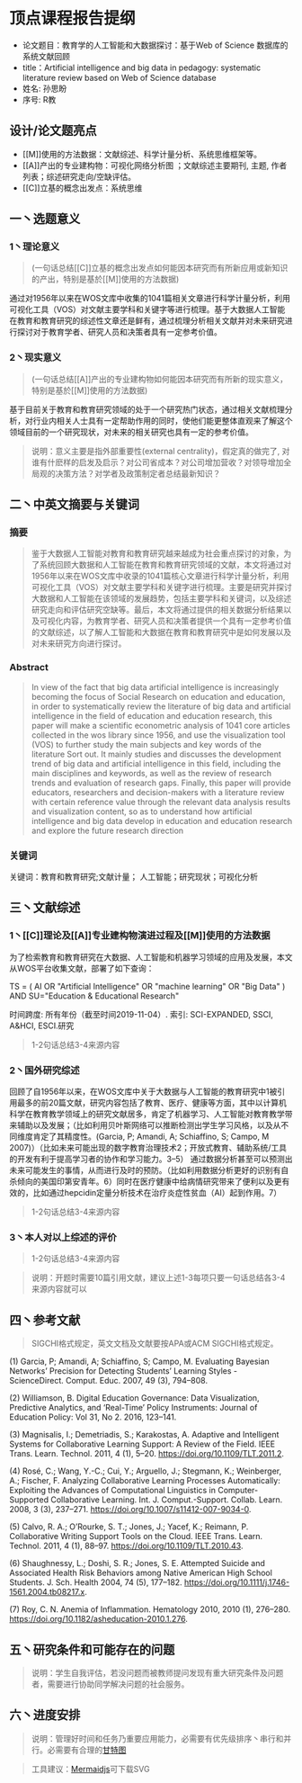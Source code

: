 
# 顶点课程报告提纲

* 论文题目：教育学的人工智能和大数据探讨：基于Web of Science 数据库的系统文献回顾
* title：Artificial intelligence and big data in pedagogy: systematic literature review based on Web of Science database
* 姓名: 孙思盼
* 序号: R教
<!--more-->

## 设计/论文题亮点

* [[M]]使用的方法数据：文献综述、科学计量分析、系统思维框架等。
* [[A]]产出的专业建构物：可视化网络分析图 ；文献综述主要期刊, 主题, 作者列表；综述研究走向/空缺评估。
* [[C]]立基的概念出发点：系统思维


## 一丶选题意义
### 1丶理论意义

> (一句话总结[[C]]立基的概念出发点如何能因本研究而有所新应用或新知识的产出，特别是基於[[M]]使用的方法数据)

通过对1956年以来在WOS文库中收集的1041篇相关文章进行科学计量分析，利用可视化工具（VOS）对文献主要学科和关键字等进行梳理。基于大数据人工智能在教育和教育研究的综述性文章还是鲜有，通过梳理分析相关文献并对未来研究进行探讨对于教育学者、研究人员和决策者具有一定参考价值。


### 2丶现实意义
> (一句话总结[[A]]产出的专业建构物如何能因本研究而有所新的现实意义，特别是基於[[M]]使用的方法数据)

基于目前关于教育和教育研究领域的处于一个研究热门状态，通过相关文献梳理分析，对行业内相关人士具有一定帮助作用的同时，使他们能更整体直观来了解这个领域目前的一个研究现状，对未来的相关研究也具有一定的参考价值。

> 说明：意义主要是指外部重要性(external centrality)，假定真的做完了, 对谁有什麽样的启发及启示？对公司省成本？对公司增加营收？对领导增加全局观的决策方法？对学者及政策制定者总结最新知识？



## 二丶中英文摘要与关键词

### 摘要
> 鉴于大数据人工智能对教育和教育研究越来越成为社会重点探讨的对象，为了系统回顾大数据和人工智能在教育和教育研究领域的文献，本文将通过对1956年以来在WOS文库中收录的1041篇核心文章进行科学计量分析，利用可视化工具（VOS）对文献主要学科和关键字进行梳理。主要是研究并探讨大数据和人工智能在该领域的发展趋势，包括主要学科和关键词，以及综述研究走向和评估研究空缺等。最后，本文将通过提供的相关数据分析结果以及可视化内容，为教育学者、研究人员和决策者提供一个具有一定参考价值的文献综述，以了解人工智能和大数据在教育和教育研究中是如何发展以及对未来研究方向进行探讨。


### Abstract
> In view of the fact that big data artificial intelligence is increasingly becoming the focus of Social Research on education and education, in order to systematically review the literature of big data and artificial intelligence in the field of education and education research, this paper will make a scientific econometric analysis of 1041 core articles collected in the wos library since 1956, and use the visualization tool (VOS) to further study the main subjects and key words of the literature Sort out. It mainly studies and discusses the development trend of big data and artificial intelligence in this field, including the main disciplines and keywords, as well as the review of research trends and evaluation of research gaps. Finally, this paper will provide educators, researchers and decision-makers with a literature review with certain reference value through the relevant data analysis results and visualization content, so as to understand how artificial intelligence and big data develop in education and education research and explore the future research direction

### 关键词

关键词：教育和教育研究;文献计量； 人工智能；研究现状；可视化分析


## 三丶文献综述

### 1丶[[C]]理论及[[A]]专业建构物演进过程及[[M]]使用的方法数据
为了检索教育和教育研究在大数据、人工智能和机器学习领域的应用及发展，本文从WOS平台收集文献，部署了如下查询：

TS = ( AI OR "Artificial Intelligence" OR "machine learning" OR "Big Data" ) AND SU="Education & Educational Research"

时间跨度: 所有年份（截至时间2019-11-04）. 索引: SCI-EXPANDED, SSCI, A&HCI, ESCI.研究

> 1-2句话总结3-4来源内容

### 2丶国外研究综述
回顾了自1956年以来，在WOS文库中关于大数据与人工智能的教育研究中1被引用最多的前20篇文献，研究内容包括了教育、医疗、健康等方面，其中以计算机科学在教育教学领域上的研究文献居多，肯定了机器学习、人工智能对教育教学带来辅助以及发展；（比如利用贝叶斯网络可以推断检测出学生学习风格，以及从不同维度肯定了其精度性。(Garcia, P; Amandi, A; Schiaffino, S; Campo, M 2007)）（比如未来可能出现的数字教育治理技术2；开放式教育、辅助系统/工具的开发有利于提高学习者的协作和学习能力。3–5）
通过数据分析甚至可以预测出未来可能发生的事情，从而进行及时的预防。（比如利用数据分析更好的识别有自杀倾向的美国印第安青年。6）同时在医疗健康中给病情研究带来了便利以及更有效的，比如通过hepcidin定量分析技术在治疗炎症性贫血（AI）起到作用。7）


> 1-2句话总结3-4来源内容

### 3丶本人对以上综述的评价

> 1-2句话总结3-4来源内容

> 说明：开题时需要10篇引用文献，建议上述1-3每项只要一句话总结各3-4来源内容就可以


## 四丶参考文献

>  SIGCHI格式规定，英文文档及文献要按APA或ACM SIGCHI格式规定。

(1) 	Garcia, P; Amandi, A; Schiaffino, S; Campo, M. Evaluating Bayesian Networks’ Precision for Detecting Students’ Learning Styles - ScienceDirect. Comput. Educ. 2007, 49 (3), 794–808.

(2) 	Williamson, B. Digital Education Governance: Data Visualization, Predictive Analytics, and ‘Real-Time’ Policy Instruments: Journal of Education Policy: Vol 31, No 2. 2016, 123–141.

(3) 	Magnisalis, I.; Demetriadis, S.; Karakostas, A. Adaptive and Intelligent Systems for Collaborative Learning Support: A Review of the Field. IEEE Trans. Learn. Technol. 2011, 4 (1), 5–20. https://doi.org/10.1109/TLT.2011.2.

(4) 	Rosé, C.; Wang, Y.-C.; Cui, Y.; Arguello, J.; Stegmann, K.; Weinberger, A.; Fischer, F. Analyzing Collaborative Learning Processes Automatically: Exploiting the Advances of Computational Linguistics in Computer-Supported Collaborative Learning. Int. J. Comput.-Support. Collab. Learn. 2008, 3 (3), 237–271. https://doi.org/10.1007/s11412-007-9034-0.

(5) 	Calvo, R. A.; O’Rourke, S. T.; Jones, J.; Yacef, K.; Reimann, P. Collaborative Writing Support Tools on the Cloud. IEEE Trans. Learn. Technol. 2011, 4 (1), 88–97.
https://doi.org/10.1109/TLT.2010.43.

(6) 	Shaughnessy, L.; Doshi, S. R.; Jones, S. E. Attempted Suicide and Associated Health Risk Behaviors among Native American High School Students. J. Sch. Health 2004, 74 (5), 177–182. https://doi.org/10.1111/j.1746-1561.2004.tb08217.x.

(7) 	Roy, C. N. Anemia of Inflammation. Hematology 2010, 2010 (1), 276–280. https://doi.org/10.1182/asheducation-2010.1.276.






## 五丶研究条件和可能存在的问题
> 说明：学生自我评估，若没问题而被教师提问发现有重大研究条件及问题者，需要进行协助同学解决问题的社会服务。

## 六丶进度安排
> 说明：管理好时间和任务乃重要应用能力，必需要有优先级排序丶串行和并行。必需要有合理的[甘特图](https://www.mindtheproduct.com/tame-your-roadmap/)

> 工具建议：[Mermaidjs](https://mermaidjs.github.io/mermaid-live-editor/)可下载SVG
 
